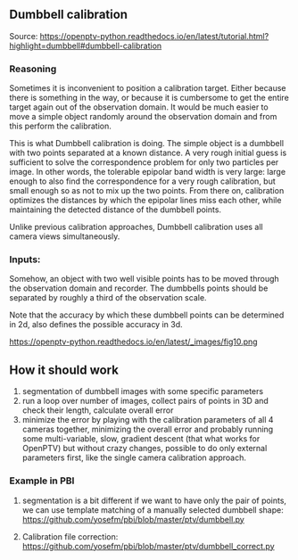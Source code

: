 ## Dumbbell calibration

Source: 
https://openptv-python.readthedocs.io/en/latest/tutorial.html?highlight=dumbbell#dumbbell-calibration


### Reasoning

Sometimes it is inconvenient to position a calibration target. Either
because there is something in the way, or because it is cumbersome to
get the entire target again out of the observation domain. It would be
much easier to move a simple object randomly around the observation
domain and from this perform the calibration.

This is what Dumbbell calibration is doing. The simple
object is a dumbbell with two points separated at a known distance. A
very rough initial guess is sufficient to solve the correspondence
problem for only two particles per image. In other words, the tolerable
epipolar band width is very large: large enough to also find the
correspondence for a very rough calibration, but small enough so as not
to mix up the two points. From there on, calibration optimizes the
distances by which the epipolar lines miss each other, while maintaining
the detected distance of the dumbbell points.

Unlike previous calibration approaches, Dumbbell calibration uses all
camera views simultaneously.

### Inputs:

Somehow, an object with two well visible points has to be moved through the observation domain and recorder. The dumbbells points should be separated by roughly a third of the observation scale.

Note that the accuracy by which these dumbbell points can be determined in 2d, also defines the possible accuracy in 3d.

https://openptv-python.readthedocs.io/en/latest/_images/fig10.png


## How it should work

1. segmentation of dumbbell images with some specific parameters
2. run a loop over number of images, collect pairs
of points in 3D and check their length, calculate overall error
3. minimize the error by playing with the calibration parameters of all 4 cameras together, 
minimizing the overall error and probably running some multi-variable, slow, gradient descent (that what works for OpenPTV) but without crazy changes, 
possible to do only external parameters first, like 
the single camera calibration approach. 

### Example in PBI

1. segmentation is a bit different if we want 
to have only the pair of points, we can use
template matching of a manually selected dumbbell shape:
https://github.com/yosefm/pbi/blob/master/ptv/dumbbell.py

2. Calibration file correction: 
https://github.com/yosefm/pbi/blob/master/ptv/dumbbell_correct.py